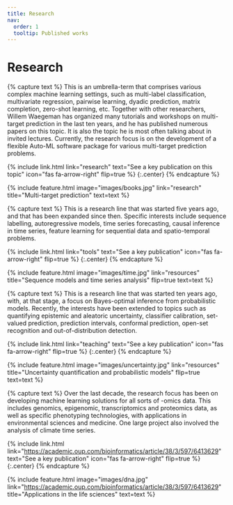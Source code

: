 ```yaml
---
title: Research
nav:
  order: 1
  tooltip: Published works
---
```


# <i class="fas fa-microscope"></i>Research


{% capture text %}
This is an umbrella-term that comprises various complex machine learning settings, such as multi-label classification, multivariate regression, pairwise learning, dyadic prediction, matrix completion, zero-shot learning, etc. Together with other researchers, Willem Waegeman has organized many tutorials and workshops on multi-target prediction in the last ten years, and he has published numerous papers on this topic. It is also the topic he is most often talking about in invited lectures. Currently, the research focus is on the development of a flexible Auto-ML software package for various multi-target prediction problems.

{%
  include link.html
  link="research"
  text="See a key publication on this topic"
  icon="fas fa-arrow-right"
  flip=true
%}
{:.center}
{% endcapture %}

{%
  include feature.html
  image="images/books.jpg"
  link="research"
  title="Multi-target prediction"
  text=text
%}

{% capture text %}
This is a research line that was started five years ago, and that has been expanded since then. Specific interests include sequence labelling, autoregressive models, time series forecasting, causal inference in time series, feature learning for sequential data and spatio-temporal problems.

{%
  include link.html
  link="tools"
  text="See a key publication"
  icon="fas fa-arrow-right"
  flip=true
%}
{:.center}
{% endcapture %}

{%
  include feature.html
  image="images/time.jpg"
  link="resources"
  title="Sequence models and time series analysis"
  flip=true
  text=text
%}


{% capture text %}
This is a research line that was started ten years ago, with, at that stage, a focus on Bayes-optimal inference from probabilistic models. Recently, the interests have been extended to topics such as quantifying epistemic and aleatoric uncertainty, classifier calibration, set-valued prediction, prediction intervals, conformal prediction, open-set recognition and out-of-distribution detection. 

{%
  include link.html
  link="teaching"
  text="See a key publication"
  icon="fas fa-arrow-right"
  flip=true
%}
{:.center}
{% endcapture %}

{%
  include feature.html
  image="images/uncertainty.jpg"
  link="resources"
  title="Uncertainty quantification and probabilistic models"
  flip=true
  text=text
%}

{% capture text %}
Over the last decade, the research focus has been on developing machine learning solutions for all sorts of -omics data. This includes genomics, epigenomic, transcriptomics and proteomics data, as well as specific phenotyping technologies, with applications in environmental sciences and medicine. One large project also involved the analysis of climate time series. 

{%
  include link.html
  link="https://academic.oup.com/bioinformatics/article/38/3/597/6413629"
  text="See a key publication"
  icon="fas fa-arrow-right"
  flip=true
%}
{:.center}
{% endcapture %}

{%
  include feature.html
  image="images/dna.jpg"
  link="https://academic.oup.com/bioinformatics/article/38/3/597/6413629"
  title="Applications in the life sciences"
  text=text
%}


